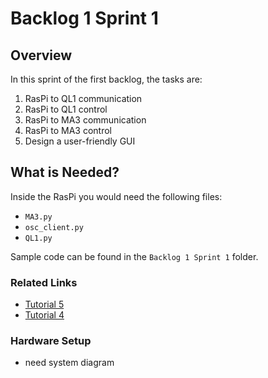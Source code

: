 # Backlog 1 Sprint 1

## Overview

In this sprint of the first backlog, the tasks are:

1. RasPi to QL1 communication
2. RasPi to QL1 control
3. RasPi to MA3 communication
4. RasPi to MA3 control
5. Design a user-friendly GUI 

## What is Needed?

Inside the RasPi you would need the following files:

- `MA3.py`
- `osc_client.py`
- `QL1.py`

Sample code can be found in the `Backlog 1 Sprint 1` folder.

### Related Links

- [Tutorial 5](https://github.com/huats-club/oscstarterkit/tree/main/tutorial5)
- [Tutorial 4](https://github.com/huats-club/oscstarterkit/tree/main/tutorial4)

### Hardware Setup
- need system diagram